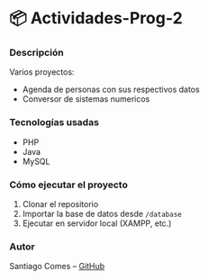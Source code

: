 # 📦 Actividades-Prog-2

### Descripción
Varios proyectos:
  - Agenda de personas con sus respectivos datos
  - Conversor de sistemas numericos

### Tecnologías usadas
- PHP
- Java
- MySQL

### Cómo ejecutar el proyecto
1. Clonar el repositorio
2. Importar la base de datos desde `/database`
3. Ejecutar en servidor local (XAMPP, etc.)

### Autor
Santiago Comes – [GitHub](https://github.com/Scomes02)
